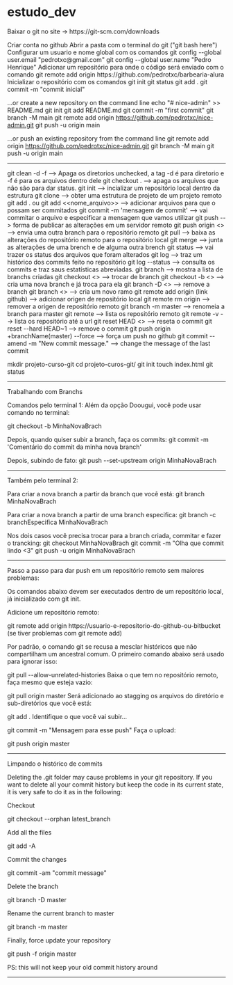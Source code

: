 # estudo_dev

<p>Baixar o git no site -> https://git-scm.com/downloads</p>
Criar conta no github
Abrir a pasta com o terminal do git ("git bash here")
Configurar um usuario e nome global com os comandos 
    git config --global user.email "pedrotxc@gmail.com"
    git config --global user.name "Pedro Henrique"
Adicionar um repositório para onde o código será enviado com o comando
    git remote add origin https://github.com/pedrotxc/barbearia-alura
Inicializar o repositório com os comandos
    git init
    git status
    git add .
    git commit -m "commit inicial"

…or create a new repository on the command line
echo "# nice-admin" >> README.md
git init
git add README.md
git commit -m "first commit"
git branch -M main
git remote add origin https://github.com/pedrotxc/nice-admin.git
git push -u origin main

…or push an existing repository from the command line
git remote add origin https://github.com/pedrotxc/nice-admin.git
git branch -M main
git push -u origin main

-------------------------------------------

git clean -d -f                                 --> Apaga os diretorios unchecked, a tag -d é para diretorio e -f é para os arquivos dentro dele
git checkout .                                  --> apaga os arquivos que não são para dar status. 
git init                                        --> incializar um repositório local dentro da estrutura
git clone                                       --> obter uma estrutura de projeto de um projeto remoto
git add . ou git add <<nome_arquivo>>           --> adicionar arquivos para que o possam ser commitados
git commit -m 'mensagem de commit'              --> vai commitar o arquivo e especificar a mensagem que vamos utilizar
git push                                        --> forma de publicar as alterações em um servidor remoto
git push origin <<nome da branch>>              --> envia uma outra branch para o repositório remoto
git pull                                        --> baixa as alterações do repositório remoto para o repositório local
git merge                                       --> junta as alterações de uma brench e de alguma outra brench
git status                                      --> vai trazer os status dos arquivos que foram alterados
git log                                         --> traz um histórico dos commits feito no repositório
git log --status                                --> consulta os commits e traz saus estatísticas abreviadas.
git branch                                      --> mostra a lista de branchs criadas
git checkout <<nome da branch>>                 --> trocar de branch
git checkout -b <<nome da branch>>              --> cria uma nova branch e já troca para ela
git branch -D <<nome da branch>>                --> remove a branch
git branch <<nome da branch>>                   --> cria um novo ramo
git remote add origin (link github)             --> adicionar origen de repositório local
git remote rm origin                            --> remover a origen de repositório remoto
git branch -m master                            --> renomeia a branch para master
git remote                                      --> lista os repositório remoto
git remote -v                                   --> lista os repositório até a url
git reset HEAD <<nome do arquivo>>              --> reseta o commit
git reset --hard HEAD~1                         --> remove o commit
git push origin +branchName(master) --force     --> força um push no github
git commit --amend -m "New commit message."     --> change the message of the last commit

mkdir projeto-curso-git
cd projeto-curos-git/
git init
touch index.html
git status
____________________________________________________________________________________________________________________________
Trabalhando com Branchs

Comandos pelo terminal 1:
Além da opção Doougui, você pode usar comando no terminal:

git checkout -b MinhaNovaBrach

Depois, quando quiser subir a branch, faça os commits:
git commit -m 'Comentário do commit da minha nova branch'

Depois, subindo de fato:
git push --set-upstream origin MinhaNovaBrach

-----

Também pelo terminal 2:

Para criar a nova branch a partir da branch que você está:
git branch MinhaNovaBrach

Para criar a nova branch a partir de uma branch especifica:
git branch -c branchEspecifica MinhaNovaBrach

Nos dois casos você precisa trocar para a branch criada, commitar e fazer o trancking:
git checkout MinhaNovaBrach
git commit -m "Olha que commit lindo <3"
git push -u origin MinhaNovaBrach
____________________________________________________________________________________________________________________________

Passo a passo para dar push em um repositório remoto sem maiores problemas:

Os comandos abaixo devem ser executados dentro de um repositório local, já inicializado com git init.

Adicione um repositório remoto:

git remote add origin https://usuario-e-repositorio-do-github-ou-bitbucket
(se tiver problemas com git remote add)

Por padrão, o comando git se recusa a mesclar históricos que não compartilham um ancestral comum. O primeiro comando abaixo será usado
para ignorar isso:

git pull --allow-unrelated-histories
Baixa o que tem no repositório remoto, faça mesmo que esteja vazio:

git pull origin master
Será adicionado ao stagging os arquivos do diretório e sub-diretórios que você está:

git add .
Identifique o que você vai subir...

git commit -m "Mensagem para esse push"
Faça o upload:

git push origin master
__________________________________________________________________________________________________________________________________________

Limpando o histórico de commits

Deleting the .git folder may cause problems in your git repository. If you want to delete all your commit history but keep the code in its
current state, it is very safe to do it as in the following:

Checkout

git checkout --orphan latest_branch

Add all the files

git add -A

Commit the changes

git commit -am "commit message"

Delete the branch

git branch -D master

Rename the current branch to master

git branch -m master

Finally, force update your repository

git push -f origin master

PS: this will not keep your old commit history around
______________________________________________________________________________________________________________________________
